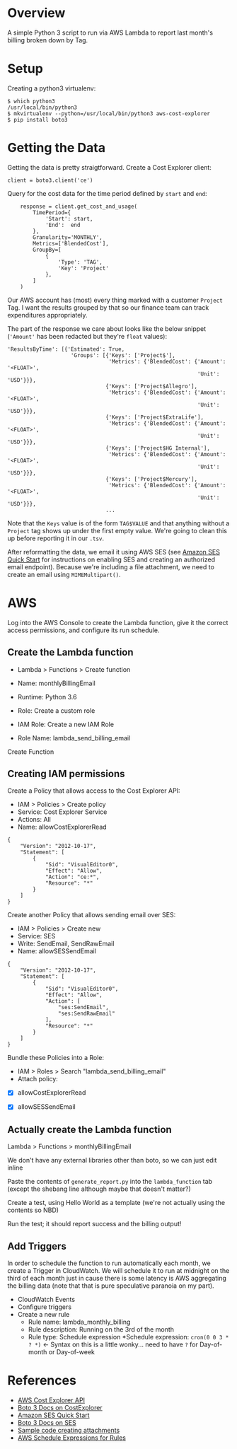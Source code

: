 # Overview

A simple Python 3 script to run via AWS Lambda to report last month's billing broken down by Tag.

# Setup

Creating a python3 virtualenv:
```
$ which python3
/usr/local/bin/python3
$ mkvirtualenv --python=/usr/local/bin/python3 aws-cost-explorer
$ pip install boto3
```

# Getting the Data

Getting the data is pretty straigtforward. Create a Cost Explorer client:
```
client = boto3.client('ce')
```

Query for the cost data for the time period defined by `start` and `end`:
```
    response = client.get_cost_and_usage(
        TimePeriod={
            'Start': start,
            'End':  end
        },
        Granularity='MONTHLY',
        Metrics=['BlendedCost'],
        GroupBy=[
            {
                'Type': 'TAG',
                'Key': 'Project'
            },
        ]
    )
```

Our AWS account has (most) every thing marked with a customer `Project` Tag. I want the results grouped by that so our finance team can track expenditures appropriately.

The part of the response we care about looks like the below snippet (`'Amount'` has been redacted but they're `float` values):
```
'ResultsByTime': [{'Estimated': True,
                    'Groups': [{'Keys': ['Project$'],
                                'Metrics': {'BlendedCost': {'Amount': '<FLOAT>',
                                                            'Unit': 'USD'}}},
                               {'Keys': ['Project$Allegro'],
                                'Metrics': {'BlendedCost': {'Amount': '<FLOAT>',
                                                            'Unit': 'USD'}}},
                               {'Keys': ['Project$ExtraLife'],
                                'Metrics': {'BlendedCost': {'Amount': '<FLOAT>',
                                                            'Unit': 'USD'}}},
                               {'Keys': ['Project$HG Internal'],
                                'Metrics': {'BlendedCost': {'Amount': '<FLOAT>',
                                                            'Unit': 'USD'}}},
                               {'Keys': ['Project$Mercury'],
                                'Metrics': {'BlendedCost': {'Amount': '<FLOAT>',
                                                            'Unit': 'USD'}}},
                               ...
```

Note that the `Keys` value is of the form `TAG$VALUE` and that anything without a `Project` tag shows up under the
first empty value. We're going to clean this up before reporting it in our `.tsv`.

After reformatting the data, we email it using AWS SES (see [Amazon SES Quick Start](https://docs.aws.amazon.com/ses/latest/DeveloperGuide/quick-start.html) for instructions on enabling SES and creating an authorized email endpoint). Because we're including a file attachment, we need to create an email using `MIMEMultipart()`.


# AWS

Log into the AWS Console to create the Lambda function, give it the correct access permissions, and configure its run schedule.

## Create the Lambda function

* Lambda > Functions > Create function
* Name: monthlyBillingEmail
* Runtime: Python 3.6
* Role: Create a custom role

* IAM Role: Create a new IAM Role
* Role Name: lambda_send_billing_email

Create Function

## Creating IAM permissions

Create a Policy that allows access to the Cost Explorer API:

* IAM > Policies > Create policy
* Service: Cost Explorer Service
* Actions: All
* Name: allowCostExplorerRead

```
{
    "Version": "2012-10-17",
    "Statement": [
        {
            "Sid": "VisualEditor0",
            "Effect": "Allow",
            "Action": "ce:*",
            "Resource": "*"
        }
    ]
}
```

Create another Policy that allows sending email over SES:

* IAM > Policies > Create new 
* Service: SES
* Write: SendEmail, SendRawEmail
* Name: allowSESSendEmail

```
{
    "Version": "2012-10-17",
    "Statement": [
        {
            "Sid": "VisualEditor0",
            "Effect": "Allow",
            "Action": [
                "ses:SendEmail",
                "ses:SendRawEmail"
            ],
            "Resource": "*"
        }
    ]
}
```

Bundle these Policies into a Role:

* IAM > Roles > Search "lambda_send_billing_email"
* Attach policy:
 - [x] allowCostExplorerRead
 - [x] allowSESSendEmail


## Actually create the Lambda function

Lambda > Functions > monthlyBillingEmail

We don't have any external libraries other than boto, so we can just edit inline

Paste the contents of `generate_report.py` into the `lambda_function` tab 
(except the shebang line although maybe that doesn't matter?)

Create a test, using Hello World as a template
(we're not actually using the contents so NBD)

Run the test; it should report success and the billing output!

## Add Triggers

In order to schedule the function to run automatically each month, we create a Trigger in CloudWatch. We will schedule it to run at midnight on the third of each month just in cause there is some latency is AWS aggregating the billing data (note that that is pure speculative paranoia on my part).

* CloudWatch Events
* Configure triggers
* Create a new rule
  * Rule name: lambda_monthly_billing
  * Rule description: Running on the 3rd of the month
  * Rule type: Schedule expression
  *Schedule expression: `cron(0 0 3 * ? *)`  <- Syntax on this is a little wonky... need to have `?` for Day-of-month or Day-of-week


# References

* [AWS Cost Explorer API](https://docs.aws.amazon.com/awsaccountbilling/latest/aboutv2/cost-explorer-api.html)
* [Boto 3 Docs on CostExplorer](http://boto3.readthedocs.io/en/latest/reference/services/ce.html)
* [Amazon SES Quick Start](https://docs.aws.amazon.com/ses/latest/DeveloperGuide/quick-start.html)
* [Boto 3 Docs on SES](http://boto3.readthedocs.io/en/latest/reference/services/ses.html)
* [Sample code creating attachments](https://gist.github.com/yosemitebandit/2883593)
* [AWS Schedule Expressions for Rules](https://docs.aws.amazon.com/AmazonCloudWatch/latest/events/ScheduledEvents.html)
